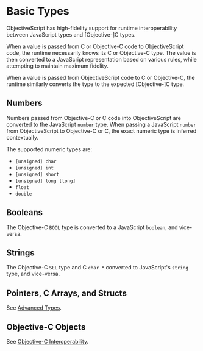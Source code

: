 # Basic Types

ObjectiveScript has high-fidelity support for runtime interoperability between JavaScript types and [Objective-]C types.

When a value is passed from C or Objective-C code to ObjectiveScript code, the runtime necessarily knows its C or Objective-C type. The value is then converted to a JavaScript representation based on various rules, while attempting to maintain maximum fidelity.

When a value is passed from ObjectiveScript code to C or Objective-C, the runtime similarly converts the type to the expected [Objective-]C type.

## Numbers

Numbers passed from Objective-C or C code into ObjectiveScript are converted to the JavaScript `number` type. When passing a JavaScript `number` from ObjectiveScript to Objective-C or C, the exact numeric type is inferred contextually.

The supported numeric types are:

- `[unsigned] char`
- `[unsigned] int`
- `[unsigned] short`
- `[unsigned] long [long]`
- `float`
- `double`

## Booleans

The Objective-C `BOOL` type is converted to a JavaScript `boolean`, and vice-versa.

## Strings

The Objective-C `SEL` type and C `char *` converted to JavaScript's `string` type, and vice-versa.

## Pointers, C Arrays, and Structs

See [Advanced Types](/advanced-types).

## Objective-C Objects

See [Objective-C Interoperability](/objc-interop).
